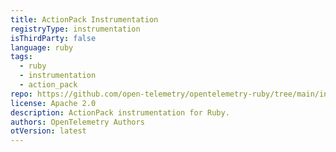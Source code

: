 ```yaml
---
title: ActionPack Instrumentation
registryType: instrumentation
isThirdParty: false
language: ruby
tags:
  - ruby
  - instrumentation
  - action_pack
repo: https://github.com/open-telemetry/opentelemetry-ruby/tree/main/instrumentation/action_pack
license: Apache 2.0
description: ActionPack instrumentation for Ruby.
authors: OpenTelemetry Authors
otVersion: latest
---
```

